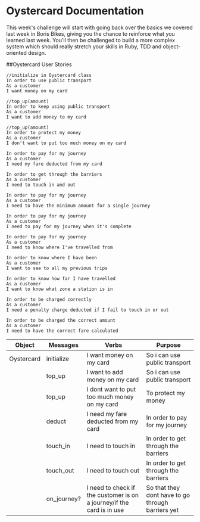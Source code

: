 # Oystercard Documentation

This week's challenge will start with going back over the basics we covered last week in Boris Bikes, giving you the chance to reinforce what you learned last week. You'll then be challenged to build a more complex system which should really stretch your skills in Ruby, TDD and object-oriented design.

##Oystercard User Stories

```
//initialize in Oystercard class
In order to use public transport
As a customer
I want money on my card

//top_up(amount)
In order to keep using public transport
As a customer
I want to add money to my card

//top_up(amount)
In order to protect my money
As a customer
I don't want to put too much money on my card

In order to pay for my journey
As a customer
I need my fare deducted from my card

In order to get through the barriers
As a customer
I need to touch in and out

In order to pay for my journey
As a customer
I need to have the minimum amount for a single journey

In order to pay for my journey
As a customer
I need to pay for my journey when it's complete

In order to pay for my journey
As a customer
I need to know where I've travelled from

In order to know where I have been
As a customer
I want to see to all my previous trips

In order to know how far I have travelled
As a customer
I want to know what zone a station is in

In order to be charged correctly
As a customer
I need a penalty charge deducted if I fail to touch in or out

In order to be charged the correct amount
As a customer
I need to have the correct fare calculated

```

| Object | Messages | Verbs | Purpose
| --- | --- | --- | --- |
| Oystercard | initialize | I want money on my card | So i can use public transport 
| | top_up | I want to add money on my card | So i can use public transport
| | top_up | I dont want to put too much money on my card | To protect my money
| | deduct | I need my fare deducted from my card | In order to pay for my journey
| | touch_in | I need to touch in | In order to get through the barriers 
| | touch_out | I need to touch out | In order to get through the barriers
| | on_journey? | I need to check if the customer is on a journey/if the card is in use | So that they dont have to go through barriers yet


